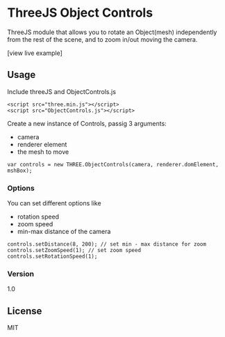 # ThreeJS Object Controls

ThreeJS module that allows you to rotate an Object(mesh) independently from the rest of the scene, and to zoom in/out moving the camera.

[view live example]

## Usage

Include threeJS and ObjectControls.js
```   
<script src="three.min.js"></script>
<script src="ObjectControls.js"></script>
```

Create a new instance of Controls, passig 3 arguments:
* camera
* renderer element
* the mesh to move

```
var controls = new THREE.ObjectControls(camera, renderer.domElement, mshBox);
```

### Options

You can set different options like 

* rotation speed
* zoom speed
* min-max distance of the camera

```
controls.setDistance(8, 200); // set min - max distance for zoom
controls.setZoomSpeed(1); // set zoom speed
controls.setRotationSpeed(1);
```

### Version
1.0 

## License

MIT 

[view demo]: <https://github.com/Alberto-/threeJS-object-controls.io>



